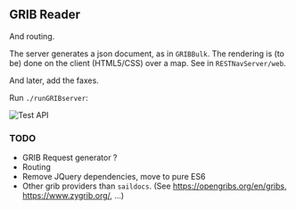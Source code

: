 ## GRIB Reader
And routing.

The server generates a json document, as in `GRIBBulk`.
The rendering is (to be) done on the client (HTML5/CSS) over a map. See in `RESTNavServer/web`.

And later, add the faxes.

Run `./runGRIBserver`:

![Test API](./screenshot.00.png)

### TODO
- GRIB Request generator ?
- Routing
- Remove JQuery dependencies, move to pure ES6
- Other grib providers than `saildocs`. (See <https://opengribs.org/en/gribs>, <https://www.zygrib.org/>, ...)
